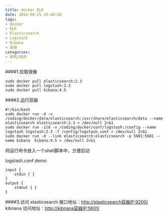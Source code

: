 ```yaml
---
title: docker ELK
date: 2016-06-25 23:49:26
tags:
- docker
- ELK
- Elasticsearch
- Logstach
- Kibana
- 安装
categories:
- 架构/软件
---
```


####1.拉取镜像
```shell
sudo docker pull elasticsearch:2.3
sudo docker pull logstash:2.3
sudo docker pull kibana:4.5
```
####2.运行容器
```shell
#!/bin/bash
sudo docker run -d -v /coding/docker/data/elasticsearch:/usr/share/elasticsearch/data --name elasticsearch elasticsearch:2.3 > /dev/null 2>&1
sudo docker run -itd -v /coding/docker/conf/logstash:/config --name logstash logstash:2.3 -f /config/logstash.conf > /dev/null 2>&1
sudo docker run -d --link elasticsearch:elasticsearch -p 5601:5601 --name kibana  kibana:4.5 > /dev/null 2>&1
```
将运行命令放入一个shell脚本中，方便启动

logstash.conf demo
```shell
input { 
    stdin { } 
} 
output { 
    stdout { } 
}
```
####3.访问
elasticsearch 接口地址：[http://elasticsearch容器IP:9200/](http://elasticsearch容器IP:9200/)
kibnana 访问地址：[http://kibnana容器IP:5601/](http://kibnana容器IP:5601/)
